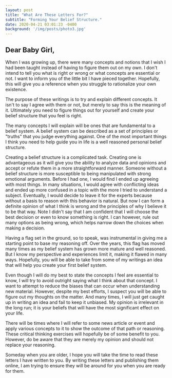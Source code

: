 ```yaml
---
layout: post
title: "What Are These Letters For?"
subtitle: "Forming Your Belief Structure."
date: 2020-04-21 03:01:23 -0400
background: '/img/posts/photo3.jpg'
---
```

## Dear Baby Girl,
  
<p>When I was growing up, there were many concepts and notions that I wish I had been taught instead of having to figure them out on my own. I don't intend to tell you what is right or wrong or what concepts are essential or not. I want to inform you of the little bit I have pieced together.  Hopefully, this will give you a reference when you struggle to rationalize your own existence.</p>

<p>The purpose of these writings is to try and explain different concepts. It isn't to say I agree with them or not, but merely to say this is the meaning of it. Ultimately you need to figure things out for yourself and create your belief structure that you feel is right.</p>

<p>The many concepts I will explain will be ones that are fundamental to a belief system.  A belief system can be described as a set of principles or "truths" that you judge everything against.  One of the most important things I think you need to help guide you in life is a well reasoned personal belief structure.</p>

<p>Creating a belief structure is a complicated task. Creating one is advantageous as it will give you the ability to analyze data and opinions and accept or refute them in a more straightforward manner. Someone without a belief structure is more susceptible to being manipulated with strong emotional arguments. Before I had one, I would find I ended up agreeing with most things. In many situations, I would agree with conflicting ideas and ended up more confused in a topic with the more I tried to understand a subject.  Eventually, I would decide to leave it for the experts because without a basis to reason with this behavior is natural. But now I can form a definite opinion of what I think is wrong and the principles of why I believe it to be that way.  Note I didn't say that I am confident that I will choose the best decision or even to know something is right. I can however, rule out many options as being wrong, which helps narrow down the choices when making a decision.</p>

<p>Having a flag set in the ground, so to speak, was instrumental in giving me a starting point to base my reasoning off. Over the years, this flag has moved many times as my belief system has grown more mature and well reasoned. But I know my perspective and experiences limit it, making it flawed in many ways. Hopefully, you will be able to take from some of my writings an idea that will help you create your first belief system.</p>

<p>Even though I will do my best to state the concepts I feel are essential to know, I will try to avoid outright saying what I think about that concept. I want to attempt to reduce the biases that can occur when understanding new material. However, despite my best efforts, I suspect you will be able to figure out my thoughts on the matter.  And many times, I will just get caught up in writing an idea and fail to keep it unbiased. My opinion is irrelevant in the long run; it is your beliefs that will have the most significant effect on your life.</p>

<p>There will be times where I will refer to some news article or event and apply various concepts to it to show the outcome of that path or reasoning. These critical thinking exercises will hopefully be of some benefit to you. However, do be aware that they are merely my opinion and should not replace your reasoning.</p>

<p>Someday when you are older, I hope you will take the time to read these letters I have written to you. By writing these letters and publishing them online, I am trying to ensure they will be around for you when you are ready for them.</p>
